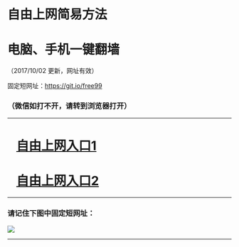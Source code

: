 ﻿# 自由上网简易方法

# 电脑、手机一键翻墙

（2017/10/02 更新，网址有效）

固定短网址：https://git.io/free99

### （微信如打不开，请转到浏览器打开）


***





# &nbsp;&nbsp; <a href="http://ft3115531831.fwtz-zhenx1001.xyz/fwqtz01.html?t=100200118496 " target="_blank">自由上网入口1</a>
# &nbsp;&nbsp; <a href="http://ft2588211941.fw-tzzhen1002.xyz/fwqtz02.html?t=100200130272 " target="_blank">自由上网入口2</a>
***

### 请记住下图中固定短网址：

<img src="https://s3-us-west-2.amazonaws.com/fwq-1001/yjfq-20170905okok.png" /> 


***

